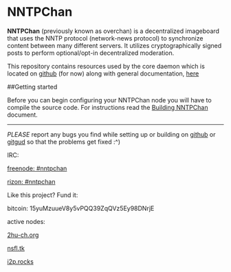 NNTPChan
========

**NNTPChan** (previously known as overchan) is a decentralized imageboard that uses the NNTP protocol (network-news protocol) to synchronize content between many different servers. It utilizes cryptographically signed posts to perform optional/opt-in decentralized moderation.

This repository contains resources used by the core daemon which is located on [github](https://github.com/majestrate/srndv2) (for now) along with general documentation, [here](doc/)

##Getting started

Before you can begin configuring your NNTPChan node you will have to compile the source code. For instructions read the [Building NNTPChan](doc/build.md) document.

---

*PLEASE* report any bugs you find while setting up or building on [github](https://github.com/majestrate/nntpchan/issues) or [gitgud](https://gitgud.io/uguu/nntpchan/issues) so that the problems get fixed :\^)

IRC:

[freenode: #nntpchan](https://webchat.freenode.net/?channels=#nntpchan)

[rizon: #nntpchan](https://qchat.rizon.net/?channels=#nntpchan)


Like this project? Fund it:

bitcoin: 15yuMzuueV8y5vPQQ39ZqQVz5Ey98DNrjE

active nodes:

[2hu-ch.org](https://2hu-ch.org)

[nsfl.tk](https://nsfl.tk)

[i2p.rocks](https://i2p.rocks/ib/)
